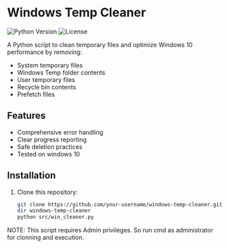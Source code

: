 # Windows Temp Cleaner

![Python Version](https://img.shields.io/badge/python-3.7+-blue.svg)
![License](https://img.shields.io/badge/license-MIT-green.svg)

A Python script to clean temporary files and optimize Windows 10 performance by removing:
- System temporary files
- Windows Temp folder contents
- User temporary files
- Recycle bin contents
- Prefetch files

## Features

- Comprehensive error handling
- Clear progress reporting
- Safe deletion practices
- Tested on windows 10

## Installation

1. Clone this repository:
   ```bash
   git clone https://github.com/your-username/windows-temp-cleaner.git
   dir windows-temp-cleaner
   python src/win_cleaner.py

NOTE: This script requires Admin privileges. So run cmd as administrator for clonning and execution.
